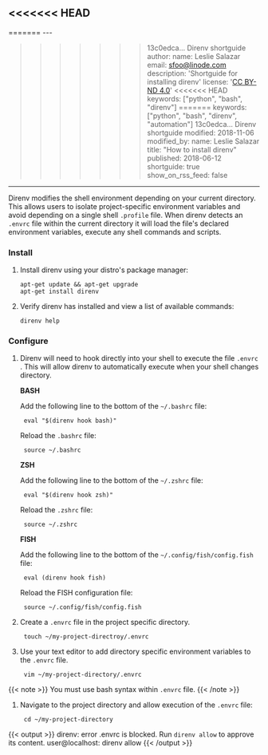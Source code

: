 <<<<<<< HEAD
---
=======
    ---
>>>>>>> 13c0edca... Direnv shortguide
author:
  name: Leslie Salazar
  email: sfoo@linode.com
description: 'Shortguide for installing direnv'
license: '[CC BY-ND 4.0](https://creativecommons.org/licenses/by-nd/4.0)'
<<<<<<< HEAD
keywords: ["python", "bash", "direnv"]
=======
keywords: ["python", "bash", "direnv", "automation"]
>>>>>>> 13c0edca... Direnv shortguide
modified: 2018-11-06
modified_by:
  name: Leslie Salazar
title: "How to install direnv"
published: 2018-06-12
shortguide: true
show_on_rss_feed: false
---
<!-- Start direnv shortguide. -->
Direnv modifies the shell environment depending on your current directory.  This allows users to isolate project-specific environment variables and avoid depending on a single shell `.profile` file.  When direnv detects an `.envrc` file within the current directory it will load the file's declared environment variables, execute any shell commands and scripts.  

### Install

1.  Install direnv using your distro's package manager:

        apt-get update && apt-get upgrade
        apt-get install direnv

1.  Verify direnv has installed and view a list of available commands:

        direnv help

### Configure
1. Direnv will need to hook directly into your shell to execute the file `.envrc `.  This will allow direnv to automatically execute when your shell changes directory.

    **BASH**
    
    Add the following line to the bottom of the `~/.bashrc` file:

        eval "$(direnv hook bash)"

    Reload the `.bashrc` file:

        source ~/.bashrc 

    **ZSH**

    Add the following line to the bottom of the `~/.zshrc` file:

        eval "$(direnv hook zsh)"

    Reload the `.zshrc` file:

        source ~/.zshrc            

    **FISH**

    Add the following line to the bottom of the `~/.config/fish/config.fish` file:

        eval (direnv hook fish)

    Reload the FISH configuration file:

        source ~/.config/fish/config.fish

1. Create a `.envrc` file in the project specific directory.

        touch ~/my-project-directroy/.envrc

1. Use your text editor to add directory specific environment variables to the `.envrc` file.

        vim ~/my-project-directory/.envrc

{{< note >}}
You must use bash syntax within `.envrc` file.
{{< /note >}}

1. Navigate to the project directory and allow execution of the `.envrc` file:

        cd ~/my-project-directory

{{< output >}}
direnv: error .envrc is blocked. Run `direnv allow` to approve its content.
user@localhost: direnv allow
{{< /output >}}

<!-- End direnv shortguide. -->